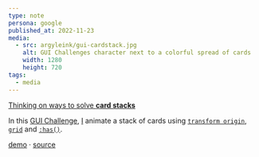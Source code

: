 ```yaml
---
type: note
persona: google
published_at: 2022-11-23
media:
  - src: argyleink/gui-cardstack.jpg
    alt: GUI Challenges character next to a colorful spread of cards
    width: 1280
    height: 720
tags: 
  - media
---
```


[Thinking on ways to solve **card stacks**](https://www.youtube.com/watch?v=m4DKhRJeYx4&list=PLNYkxOF6rcIAaV1wwI9540OC_3XoIzMjQ)  

In this [GUI Challenge](https://goo.gle/GUIchallenges), 
[I](https://www.youtube.com/channel/UCBGr3ZMcV5jke40_Wrv3fNA) 
animate a stack of cards using [`transform origin`](https://developer.mozilla.org/en-US/docs/Web/CSS/transform-origin), 
[`grid`](https://developer.mozilla.org/en-US/docs/Web/CSS/grid) and 
[`:has()`](https://developer.mozilla.org/en-US/docs/Web/CSS/:has).

[demo](https://gui-challenges.web.app/card-stack/dist/) · 
[source](https://github.com/argyleink/gui-challenges)